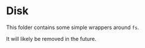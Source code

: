 # Disk

This folder contains some simple wrappers around `fs`.

It will likely be removed in the future.
